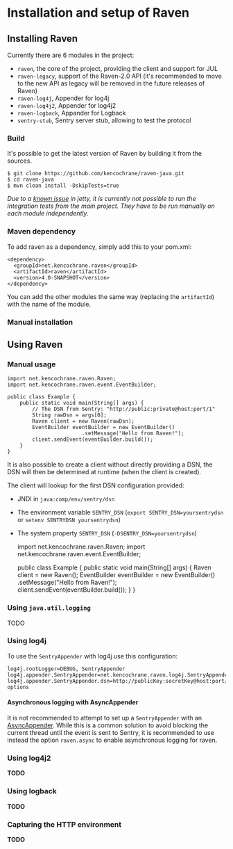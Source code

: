 # Installation and setup of Raven

## Installing Raven
Currently there are 6 modules in the project:

 - `raven`, the core of the project, providing the client and support for JUL
 - `raven-legacy`, support of the Raven-2.0 API (it's recommended to move
 to the new API as legacy will be removed in the future releases of Raven)
 - `raven-log4j`, Appender for log4j
 - `raven-log4j2`, Appender for log4j2
 - `raven-logback`, Appander for Logback
 - `sentry-stub`, Sentry server stub, allowing to test the protocol

### Build
It's possible to get the latest version of Raven by building it from the
sources.

    $ git clone https://github.com/kencochrane/raven-java.git
    $ cd raven-java
    $ mvn clean install -DskipTests=true

_Due to a [known issue](https://bugs.eclipse.org/bugs/show_bug.cgi?id=405631) in
jetty, it is currently not possible to run the integration tests from the main
project. They have to be run manually on each module independently._

### Maven dependency
To add raven as a dependency, simply add this to your pom.xml:

    <dependency>
      <groupId>net.kencochrane.raven</groupId>
      <artifactId>raven</artifactId>
      <version>4.0-SNAPSHOT</version>
    </dependency>

You can add the other modules the same way (replacing the `artifactId`) with the
name of the module.

### Manual installation

## Using Raven

### Manual usage

    import net.kencochrane.raven.Raven;
    import net.kencochrane.raven.event.EventBuilder;

    public class Example {
        public static void main(String[] args) {
            // The DSN from Sentry: "http://public:private@host:port/1"
            String rawDsn = args[0];
            Raven client = new Raven(rawDsn);
            EventBuilder eventBuilder = new EventBuilder()
                            .setMessage("Hello from Raven!");
            client.sendEvent(eventBuilder.build());
        }
    }

It is also possible to create a client without directly providing a DSN,
the DSN will then be determined at runtime (when the client is created).

The client will lookup for the first DSN configuration provided:

 - JNDI in `java:comp/env/sentry/dsn`
 - The environment variable `SENTRY_DSN`
 (`export SENTRY_DSN=yoursentrydsn` or `setenv SENTRYDSN yoursentrydsn`)
 - The system property `SENTRY_DSN` (`-DSENTRY_DSN=yoursentrydsn`)

    import net.kencochrane.raven.Raven;
    import net.kencochrane.raven.event.EventBuilder;

    public class Example {
        public static void main(String[] args) {
            Raven client = new Raven();
            EventBuilder eventBuilder = new EventBuilder()
                            .setMessage("Hello from Raven!");
            client.sendEvent(eventBuilder.build());
        }
    }

### Using `java.util.logging`
TODO

### Using log4j
To use the `SentryAppender` with log4j use this configuration:

    log4j.rootLogger=DEBUG, SentryAppender
    log4j.appender.SentryAppender=net.kencochrane.raven.log4j.SentryAppender
    log4j.appender.SentryAppender.dsn=http://publicKey:secretKey@host:port/projectId?options

#### Asynchronous logging with AsyncAppender
It is not recommended to attempt to set up a `SentryAppender` with an
[AsyncAppender](http://logging.apache.org/log4j/1.2/apidocs/org/apache/log4j/AsyncAppender.html).
While this is a common solution to avoid blocking the current thread until the
event is sent to Sentry, it is recommended to use instead the option
`raven.async` to enable asynchronous logging for raven.

### Using log4j2
**TODO**

### Using logback
**TODO**

### Capturing the HTTP environment
**TODO**
